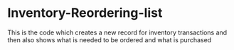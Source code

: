 # Inventory-Reordering-list
This is the code which creates a new record for inventory transactions and then also shows what is needed to be ordered and what is purchased
